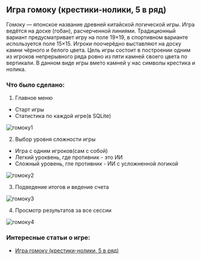 ## Игра гомоку (крестики-нолики, 5 в ряд)

Гомоку — японское название древней китайской логической игры. Игра ведётся на доске (гобан), расчерченной линиями. Традиционный вариант предусматривает игру на поле 19×19, в спортивном варианте используется поле 15×15. Игроки поочерёдно выставляют на доску камни чёрного и белого цвета. Цель игры состоит в построении одним из игроков непрерывного ряда ровно из пяти камней своего цвета по вертикали. В данном виде игры вмето камней у нас символы крестика и нолика.

### Что было сделано:

1. Главное меню
 - Старт игры
 - Статистика по каждой игре(в SQLite)

![гомоку1](https://github.com/STALKSA/TicTacToe/assets/109988277/b7031249-b0ab-4a9a-83fd-426b108858a9)

2. Выбор уровня сложности игры
 - Игра с одним игроков(сам с собой)
 - Легкий уроквень, где противник - это ИИ
 - Сложный уровень, гле противник - ИИ с усложненной логикой

   
![гомоку2](https://github.com/STALKSA/TicTacToe/assets/109988277/77b8c66d-4bbd-44e8-9c22-1eee59a1aec5)

3. Подведение итогов и ведение счета


![гомоку3](https://github.com/STALKSA/TicTacToe/assets/109988277/8e1fabc1-8a98-4340-9f6f-5a2abc4d9412)

4. Просмотр результатов за все сессии

![гомоку4](https://github.com/STALKSA/TicTacToe/assets/109988277/3b33ee1f-da84-4047-a11b-644e0b46b736)



### Интересные статьи о игре:
 - [Игра гомоку (крестики-нолики, 5 в ряд)](https://habr.com/ru/articles/278837/)


